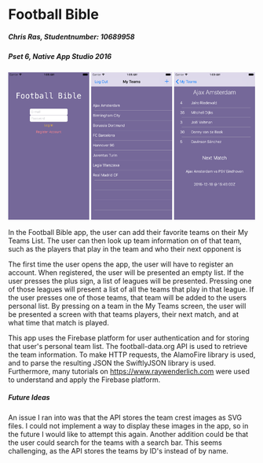 # Football Bible
##### Chris Ras, Studentnumber: 10689958
##### Pset 6, Native App Studio 2016

<img src="https://github.com/cmdras/Football-Bible/blob/master/docs/screen1.png" alt="alt text" width="165" height="300"> <img src="https://github.com/cmdras/Football-Bible/blob/master/docs/screen2.png" alt="alt text" width="165" height="300"> <img src="https://github.com/cmdras/Football-Bible/blob/master/docs/screen3.png" alt="alt text" width="165" height="300">


In the Football Bible app, the user can add their favorite teams on their My Teams List. The user can then look up team information on of that team, such as the players that play in the team and who their next opponent is

The first time the user opens the app, the user will have to register an account. When registered, the user will be presented an empty list. If the user presses the plus sign, a list of leagues will be presented. Pressing one of those leagues will present a list of all the teams that play in that league. If the user presses one of those teams, that team will be added to the users personal list. By pressing on a team in the My Teams screen, the user will be presented a screen with that teams players, their next match, and at what time that match is played.

This app uses the Firebase platform for user authentication and for storing that user's personal team list. The football-data.org API is used to retrieve the team information. To make HTTP requests, the AlamoFire library is used, and to parse the resulting JSON the SwiftlyJSON library is used.
Furthermore, many tutorials on https://www.raywenderlich.com were used to understand and apply the Firebase platform.

##### Future Ideas
An issue I ran into was that the API stores the team crest images as SVG files. I could not implement a way to display these images in the app, so in the future I would like to attempt this again. Another addition could be that the user could search for the teams with a search bar. This seems challenging, as the API stores the teams by ID's instead of by name.
